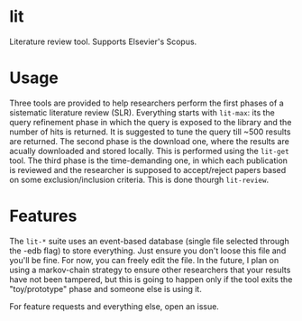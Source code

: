 # lit
Literature review tool. Supports Elsevier's Scopus.

# Usage
Three tools are provided to help researchers perform the first phases of a
sistematic literature review (SLR). Everything starts with `lit-max`: its the
query refinement phase in which the query is exposed to the library and the
number of hits is returned. It is suggested to tune the query till ~500 results
are returned. The second phase is the download one, where the results are
acually downloaded and stored locally. This is performed using the `lit-get`
tool. The third phase is the time-demanding one, in which each publication is
reviewed and the researcher is supposed to accept/reject papers based on some
exclusion/inclusion criteria. This is done thourgh `lit-review`.

# Features
The `lit-*` suite uses an event-based database (single file selected through
the -edb flag) to store everything. Just ensure you don't loose this file and
you'll be fine. For now, you can freely edit the file. In the future, I plan on
using a markov-chain strategy to ensure other researchers that your results
have not been tampered, but this is going to happen only if the tool exits the
"toy/prototype" phase and someone else is using it.

For feature requests and everything else, open an issue.


